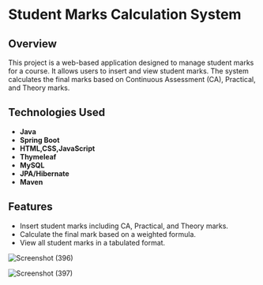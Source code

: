 # Student Marks Calculation System

## Overview
This project is a web-based application designed to manage student marks for a course. It allows users to insert and view student marks. The system calculates the final marks based on Continuous Assessment (CA), Practical, and Theory marks.

## Technologies Used
- **Java**
- **Spring Boot**
- **HTML,CSS,JavaScript**
- **Thymeleaf**
- **MySQL**
- **JPA/Hibernate**
- **Maven**

## Features
- Insert student marks including CA, Practical, and Theory marks.
- Calculate the final mark based on a weighted formula.
- View all student marks in a tabulated format.

![Screenshot (396)](https://github.com/NipuniVithana/Student_Marks_Calculation_System/assets/99274261/77964608-741c-4949-a963-155dbad38cd0)

![Screenshot (397)](https://github.com/NipuniVithana/Student_Marks_Calculation_System/assets/99274261/74a013e1-9a12-417b-8b67-7350f39aa238)



